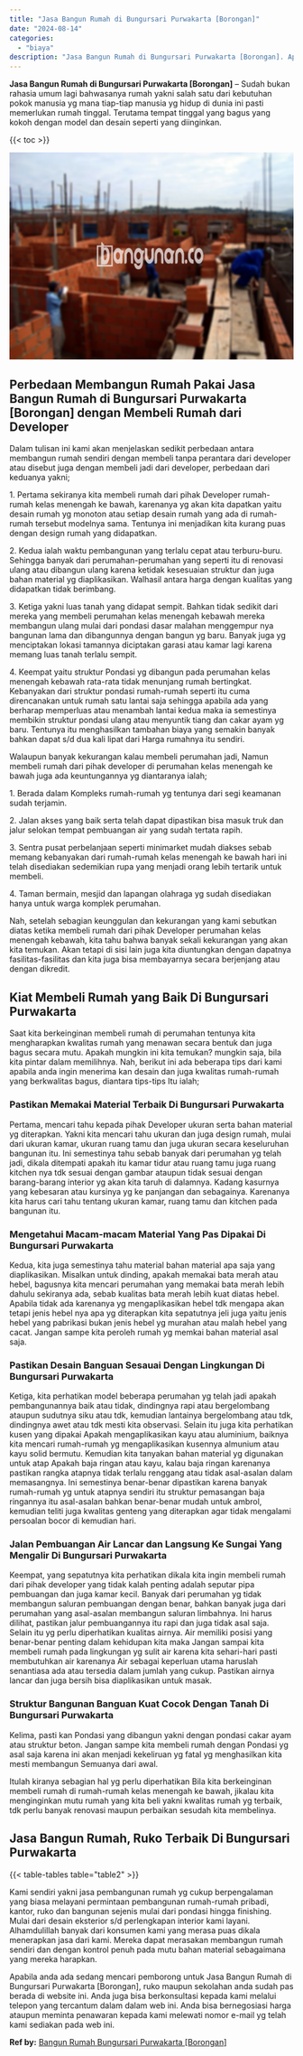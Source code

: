 ```yaml
---
title: "Jasa Bangun Rumah di Bungursari Purwakarta [Borongan]"
date: "2024-08-14"
categories: 
  - "biaya"
description: "Jasa Bangun Rumah di Bungursari Purwakarta [Borongan]. Apabila anda ada sedang mencari pemborong untuk Jasa Bangun Rumah di Bungursari Purwakarta [Borongan..."
---
```


**Jasa Bangun Rumah di Bungursari Purwakarta \[Borongan\]** – Sudah bukan rahasia umum lagi bahwasanya rumah yakni salah satu dari kebutuhan pokok manusia yg mana tiap-tiap manusia yg hidup di dunia ini pasti memerlukan rumah tinggal. Terutama tempat tinggal yang bagus yang kokoh dengan model dan desain seperti yang diinginkan.

{{< toc >}}

![Jasa Bangun Rumah di Bungursari Purwakarta [Borongan]](/images/borong-bangunan-16.png)

## Perbedaan Membangun Rumah Pakai Jasa Bangun Rumah di Bungursari Purwakarta \[Borongan\] dengan Membeli Rumah dari Developer

Dalam tulisan ini kami akan menjelaskan sedikit perbedaan antara membangun rumah sendiri dengan membeli tanpa perantara dari developer atau disebut juga dengan membeli jadi dari developer, perbedaan dari keduanya yakni;

1\. Pertama sekiranya kita membeli rumah dari pihak Developer rumah-rumah kelas menengah ke bawah, karenanya yg akan kita dapatkan yaitu desain rumah yg monoton atau setiap desain rumah yang ada di rumah-rumah tersebut modelnya sama. Tentunya ini menjadikan kita kurang puas dengan design rumah yang didapatkan.

2\. Kedua ialah waktu pembangunan yang terlalu cepat atau terburu-buru. Sehingga banyak dari perumahan-perumahan yang seperti itu di renovasi ulang atau dibangun ulang karena ketidak kesesuaian struktur dan juga bahan material yg diaplikasikan. Walhasil antara harga dengan kualitas yang didapatkan tidak berimbang.

3\. Ketiga yakni luas tanah yang didapat sempit. Bahkan tidak sedikit dari mereka yang membeli perumahan kelas menengah kebawah mereka membangun ulang mulai dari pondasi dasar malahan menggempur nya bangunan lama dan dibangunnya dengan bangun yg baru. Banyak juga yg menciptakan lokasi tamannya diciptakan garasi atau kamar lagi karena memang luas tanah terlalu sempit.

4\. Keempat yaitu struktur Pondasi yg dibangun pada perumahan kelas menengah kebawah rata-rata tidak menunjang rumah bertingkat. Kebanyakan dari struktur pondasi rumah-rumah seperti itu cuma direncanakan untuk rumah satu lantai saja sehingga apabila ada yang berharap memperluas atau menambah lantai kedua maka ia semestinya membikin struktur pondasi ulang atau menyuntik tiang dan cakar ayam yg baru. Tentunya itu menghasilkan tambahan biaya yang semakin banyak bahkan dapat s/d dua kali lipat dari Harga rumahnya itu sendiri.

Walaupun banyak kekurangan kalau membeli perumahan jadi, Namun membeli rumah dari pihak developer di perumahan kelas menengah ke bawah juga ada keuntungannya yg diantaranya ialah;

1\. Berada dalam Kompleks rumah-rumah yg tentunya dari segi keamanan sudah terjamin.

2\. Jalan akses yang baik serta telah dapat dipastikan bisa masuk truk dan jalur selokan tempat pembuangan air yang sudah tertata rapih.

3\. Sentra pusat perbelanjaan seperti minimarket mudah diakses sebab memang kebanyakan dari rumah-rumah kelas menengah ke bawah hari ini telah disediakan sedemikian rupa yang menjadi orang lebih tertarik untuk membeli.

4\. Taman bermain, mesjid dan lapangan olahraga yg sudah disediakan hanya untuk warga komplek perumahan.

Nah, setelah sebagian keunggulan dan kekurangan yang kami sebutkan diatas ketika membeli rumah dari pihak Developer perumahan kelas menengah kebawah, kita tahu bahwa banyak sekali kekurangan yang akan kita temukan. Akan tetapi di sisi lain juga kita diuntungkan dengan dapatnya fasilitas-fasilitas dan kita juga bisa membayarnya secara berjenjang atau dengan dikredit.

## Kiat Membeli Rumah yang Baik Di Bungursari Purwakarta

Saat kita berkeinginan membeli rumah di perumahan tentunya kita mengharapkan kwalitas rumah yang menawan secara bentuk dan juga bagus secara mutu. Apakah mungkin ini kita temukan? mungkin saja, bila kita pintar dalam memilihnya. Nah, berikut ini ada beberapa tips dari kami apabila anda ingin menerima kan desain dan juga kwalitas rumah-rumah yang berkwalitas bagus, diantara tips-tips Itu ialah;

### Pastikan Memakai Material Terbaik Di Bungursari Purwakarta

Pertama, mencari tahu kepada pihak Developer ukuran serta bahan material yg diterapkan. Yakni kita mencari tahu ukuran dan juga design rumah, mulai dari ukuran kamar, ukuran ruang tamu dan juga ukuran secara keseluruhan bangunan itu. Ini semestinya tahu sebab banyak dari perumahan yg telah jadi, dikala ditempati apakah itu kamar tidur atau ruang tamu juga ruang kitchen nya tdk sesuai dengan gambar ataupun tidak sesuai dengan barang-barang interior yg akan kita taruh di dalamnya. Kadang kasurnya yang kebesaran atau kursinya yg ke panjangan dan sebagainya. Karenanya kita harus cari tahu tentang ukuran kamar, ruang tamu dan kitchen pada bangunan itu.

### Mengetahui Macam-macam Material Yang Pas Dipakai Di Bungursari Purwakarta

Kedua, kita juga semestinya tahu material bahan material apa saja yang diaplikasikan. Misalkan untuk dinding, apakah memakai bata merah atau hebel, bagusnya kita mencari perumahan yang memakai bata merah lebih dahulu sekiranya ada, sebab kualitas bata merah lebih kuat diatas hebel. Apabila tidak ada karenanya yg mengaplikasikan hebel tdk mengapa akan tetapi jenis hebel nya apa yg diterapkan kita sepatutnya jeli juga yaitu jenis hebel yang pabrikasi bukan jenis hebel yg murahan atau malah hebel yang cacat. Jangan sampe kita peroleh rumah yg memkai bahan material asal saja.

### Pastikan Desain Banguan Sesauai Dengan Lingkungan Di Bungursari Purwakarta

Ketiga, kita perhatikan model beberapa perumahan yg telah jadi apakah pembangunannya baik atau tidak, dindingnya rapi atau bergelombang ataupun sudutnya siku atau tdk, kemudian lantainya bergelombang atau tdk, dindingnya awet atau tdk mesti kita observasi. Selain itu juga kita perhatikan kusen yang dipakai Apakah mengaplikasikan kayu atau aluminium, baiknya kita mencari rumah-rumah yg mengaplikasikan kusennya almunium atau kayu solid bermutu. Kemudian kita tanyakan bahan material yg digunakan untuk atap Apakah baja ringan atau kayu, kalau baja ringan karenanya pastikan rangka atapnya tidak terlalu renggang atau tidak asal-asalan dalam memasangnya. Ini semestinya benar-benar dipastikan karena banyak rumah-rumah yg untuk atapnya sendiri itu struktur pemasangan baja ringannya itu asal-asalan bahkan benar-benar mudah untuk ambrol, kemudian teliti juga kwalitas genteng yang diterapkan agar tidak mengalami persoalan bocor di kemudian hari.

### Jalan Pembuangan Air Lancar dan Langsung Ke Sungai Yang Mengalir Di Bungursari Purwakarta

Keempat, yang sepatutnya kita perhatikan dikala kita ingin membeli rumah dari pihak developer yang tidak kalah penting adalah seputar pipa pembuangan dan juga kamar kecil. Banyak dari perumahan yg tidak membangun saluran pembuangan dengan benar, bahkan banyak juga dari perumahan yang asal-asalan membangun saluran limbahnya. Ini harus dilihat, pastikan jalur pembuangannya itu rapi dan juga tidak asal saja. Selain itu yg perlu diperhatikan kualitas airnya. Air memiliki posisi yang benar-benar penting dalam kehidupan kita maka Jangan sampai kita membeli rumah pada lingkungan yg sulit air karena kita sehari-hari pasti membutuhkan air karenanya Air sebagai keperluan utama haruslah senantiasa ada atau tersedia dalam jumlah yang cukup. Pastikan airnya lancar dan juga bersih bisa diaplikasikan untuk masak.

### Struktur Bangunan Banguan Kuat Cocok Dengan Tanah Di Bungursari Purwakarta

Kelima, pasti kan Pondasi yang dibangun yakni dengan pondasi cakar ayam atau struktur beton. Jangan sampe kita membeli rumah dengan Pondasi yg asal saja karena ini akan menjadi kekeliruan yg fatal yg menghasilkan kita mesti membangun Semuanya dari awal.

Itulah kiranya sebagian hal yg perlu diperhatikan Bila kita berkeinginan membeli rumah di rumah-rumah kelas menengah ke bawah, jikalau kita menginginkan mutu rumah yang kita beli yakni kwalitas rumah yg terbaik, tdk perlu banyak renovasi maupun perbaikan sesudah kita membelinya.

## Jasa Bangun Rumah, Ruko Terbaik Di Bungursari Purwakarta

{{< table-tables table="table2" >}}

Kami sendiri yakni jasa pembangunan rumah yg cukup berpengalaman yang biasa melayani permintaan pembangunan rumah-rumah pribadi, kantor, ruko dan bangunan sejenis mulai dari pondasi hingga finishing. Mulai dari desain eksterior s/d perlengkapan interior kami layani. Alhamdulillah banyak dari konsumen kami yang merasa puas dikala menerapkan jasa dari kami. Mereka dapat merasakan membangun rumah sendiri dan dengan kontrol penuh pada mutu bahan material sebagaimana yang mereka harapkan.

Apabila anda ada sedang mencari pemborong untuk Jasa Bangun Rumah di Bungursari Purwakarta \[Borongan\], ruko maupun sekolahan anda sudah pas berada di website ini. Anda juga bisa berkonsultasi kepada kami melalui telepon yang tercantum dalam dalam web ini. Anda bisa bernegosiasi harga ataupun meminta penawaran kepada kami melewati nomor e-mail yg telah kami sediakan pada web ini.

**Ref by:** [Bangun Rumah Bungursari Purwakarta [Borongan]](https://id.wikipedia.org/wiki/Bangun)
